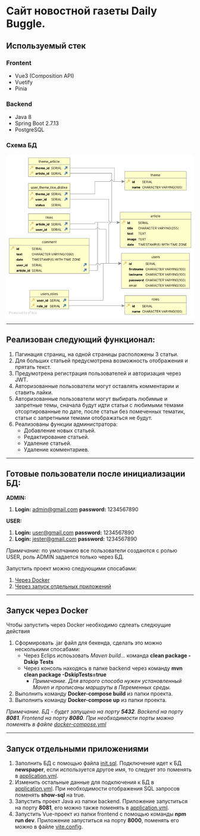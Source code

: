 # Сайт новостной газеты <b>Daily Buggle</b>.

## Используемый стек

### Frontent
- Vue3 (Composition API)
- Vuetify
- Pinia

### Backend
- Java 8
- Spring Boot 2.7.13
- PostgreSQL

### Схема БД
![Схема БД](https://github.com/Potapov-AA/spring-vue-newspaper/blob/master/scheme.jpg)

---

## Реализован следующий функционал:

1. Пагинация страниц, на одной страницы расположены 3 статьи.
2. Для больших статьей предусмотрена возможность отображения и прятать текст.
3. Предумотрена регистрация пользователей и авторизация через JWT.
4. Авторизованные пользователи могут оставлять комментарии и ставить лайки.
5. Авторизованные пользователи могут выбирать любимые и запретные темы, сначала будут идти статьи с любимыми темами отсортированные по дате, после статьи без помеченных тематик, статьи с запретными темами отображаться не будут.
6. Реализованы функции администратора:
    * Добавление новых статьей.
    * Редактирование статьей.
    * Удаление статьей.
    * Удаление комментариев.
---
## Готовые пользователи после инициализации БД:

<b>ADMIN:</b>
1. <b>Login:</b> admin@gmail.com <b>password:</b> 1234567890

<b>USER:</b>
1. <b>Login:</b> user@gmail.com <b>password:</b> 1234567890
2. <b>Login:</b> jester@gmail.com <b>password:</b> 1234567890

<i>Примечание:</i> по умолчанию все пользователи создаются с ролью USER, роль ADMIN задается только через БД.

Запустить проект можно следующими спосабами:
1. [Через Docker](#DOCKER)
2. [Через запуск отдельных приложений](#APP)
---

## Запуск через Docker <a name="DOCKER"></a> 
Чтобы запустить через Docker необходимо сдлеать следюущие действия

1. Сформировать .jar файл для бекенда, сделать это можно несколькими спосабами:
    * Через Eclips испоьзовать <i>Maven build... </i> команда <b>clean package -Dskip Tests</b>
    * Через консоль находясь в папке backend через команду <b>mvn clean package -DskipTests=true</b>
        * <i>Примечание. Для второго способа нужен установленный Maven и прописаны маршруты в Переменных среды.</i> 
2. Выполнить команду <b>Docker-compose build</b> из папки проекта.
3. Выполнить команду <b>Docker-compose up</b> из папки проекта.

<i>Примечание. БД - будет запущено на порту <b>5432</b>. Backend на порту <b>8081</b>. Frontend на порту <b>8080</b>. При необходимости порты можно поменять в файле [docker-compose.yml](https://github.com/Potapov-AA/spring-vue-newspaper/blob/master/docker-compose.yml)</i>

---

## Запуск отдельными приложениями <a name="APP"></a> 
1. Заполнить БД с помощью файла [init.sql](https://github.com/Potapov-AA/spring-vue-newspaper/blob/master/DB/init.sql). Подключение идет к БД <b>newspaper</b>, если используется другое имя, то следует это поменять в [application.yml](https://github.com/Potapov-AA/spring-vue-newspaper/blob/master/backend/src/main/resources/application.yml).
2. Изменить остальные данные для подключения к БД в [application.yml](https://github.com/Potapov-AA/spring-vue-newspaper/blob/master/backend/src/main/resources/application.yml). При необходимости отображения SQL запросов поменять <b>show-sql</b> на true.
3. Запустить проект Java из папки backend. Приложение запуститься на порту <b>8081</b>, его можно также поменять в [application.yml](https://github.com/Potapov-AA/spring-vue-newspaper/blob/master/backend/src/main/resources/application.yml).
4. Запустить Vue-проект из папки frontend с помощью команды <b>npm run dev</b>. Приложение запуститься на порту <b>8000</b>, поменять его можно в файле [vite.config](https://github.com/Potapov-AA/spring-vue-newspaper/blob/master/frontend/vite.config.js).
